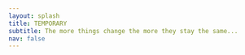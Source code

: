```yaml
---
layout: splash
title: TEMPORARY
subtitle: The more things change the more they stay the same...
nav: false
---
```

